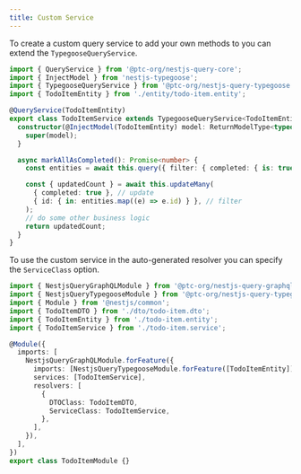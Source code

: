 ```yaml
---
title: Custom Service
---
```


To create a custom query service to add your own methods to you can extend the `TypegooseQueryService`.

```ts title="todo-item.service.ts"
import { QueryService } from '@ptc-org/nestjs-query-core';
import { InjectModel } from 'nestjs-typegoose';
import { TypegooseQueryService } from '@ptc-org/nestjs-query-typegoose';
import { TodoItemEntity } from './entity/todo-item.entity';

@QueryService(TodoItemEntity)
export class TodoItemService extends TypegooseQueryService<TodoItemEntity> {
  constructor(@InjectModel(TodoItemEntity) model: ReturnModelType<typeof TodoItemEntity>) {
    super(model);
  }

  async markAllAsCompleted(): Promise<number> {
    const entities = await this.query({ filter: { completed: { is: true } } });

    const { updatedCount } = await this.updateMany(
      { completed: true }, // update
      { id: { in: entities.map((e) => e.id) } }, // filter
    );
    // do some other business logic
    return updatedCount;
  }
}
```

To use the custom service in the auto-generated resolver you can specify the `ServiceClass` option.

```ts title="todo-item.module.ts" {12,16}
import { NestjsQueryGraphQLModule } from '@ptc-org/nestjs-query-graphql';
import { NestjsQueryTypegooseModule } from '@ptc-org/nestjs-query-typegoose';
import { Module } from '@nestjs/common';
import { TodoItemDTO } from './dto/todo-item.dto';
import { TodoItemEntity } from './todo-item.entity';
import { TodoItemService } from './todo-item.service';

@Module({
  imports: [
    NestjsQueryGraphQLModule.forFeature({
      imports: [NestjsQueryTypegooseModule.forFeature([TodoItemEntity])],
      services: [TodoItemService],
      resolvers: [
        {
          DTOClass: TodoItemDTO,
          ServiceClass: TodoItemService,
        },
      ],
    }),
  ],
})
export class TodoItemModule {}
```
